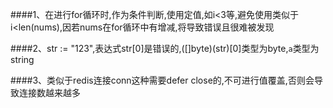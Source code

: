 ####1、在进行for循环时,作为条件判断,使用定值,如i<3等,避免使用类似于i<len(nums),因若nums在for循环中有增减,将导致错误且很难被发现

####2、str := "123",表达式str[0]是错误的,([]byte)(str)[0]类型为byte,`a`类型为string

####3、类似于redis连接conn这种需要defer close的,不可进行值覆盖,否则会导致连接数越来越多